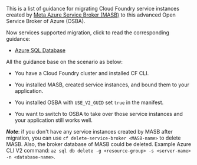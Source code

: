 This is a list of guidance for migrating Cloud Foundry service instances created by [Meta Azure Service Broker (MASB)](https://github.com/Azure/meta-azure-service-broker) to this advanced Open Service Broker of Azure (OSBA).

Now services supported migration, click to read the corresponding guidance:

  * [Azure SQL Database](./mssql.md)

All the guidance base on the scenario as below:

  * You have a Cloud Foundry cluster and installed CF CLI.

  * You installed MASB, created service instances, and bound them to your application.

  * You installed OSBA with `USE_V2_GUID` set `true` in the manifest.

  * You want to switch to OSBA to take over those service instances and your application still works well.

***Note***: if you don't have any service instances created by MASB after migration, you can use `cf delete-service-broker <MASB-name>` to delete MASB. Also, the broker database of MASB could be deleted. Example Azure CLI V2 command: `az sql db delete -g <resource-group> -s <server-name> -n <database-name>`.
